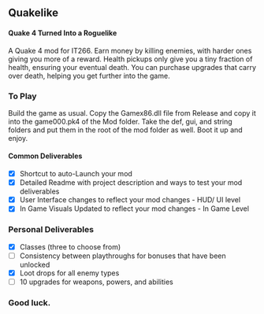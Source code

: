 ## Quakelike


#### Quake 4 Turned Into a Roguelike

A Quake 4 mod for IT266. Earn money by killing enemies, with harder ones giving you more of a reward. Health pickups only give you a tiny fraction of health, ensuring your eventual death. You can purchase upgrades that carry over death, helping you get further into the game.

### To Play

Build the game as usual. Copy the Gamex86.dll file from Release and copy it into the game000.pk4 of the Mod folder. Take the def, gui, and string folders and put them in the root of the mod folder as well. Boot it up and enjoy.


#### Common Deliverables

- [x] Shortcut to auto-Launch your mod  
- [x] Detailed Readme with project description and ways to test your mod deliverables 
- [x] User Interface changes to reflect your mod changes - HUD/ UI level 
- [x] In Game Visuals Updated to reflect your mod changes - In Game Level

### Personal Deliverables

- [x] Classes (three to choose from)
- [ ] Consistency between playthroughs for bonuses that have been unlocked
- [x] Loot drops for all enemy types
- [ ] 10 upgrades for weapons, powers, and abilities

### Good luck.

